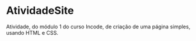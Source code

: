 # AtividadeSite
Atividade, do módulo 1 do curso Incode, de criação de uma página simples, usando HTML e CSS.
